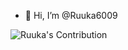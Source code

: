 - 👋 Hi, I’m @Ruuka6009

![Ruuka's Contribution](https://github-contributor-stats.vercel.app/api?username=Ruuka6009)
